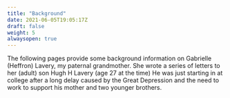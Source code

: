 ```yaml
---
title: "Background"
date: 2021-06-05T19:05:17Z
draft: false
weight: 5
alwaysopen: true
---
```

The following pages provide some background information on Gabrielle (Heffron) Lavery, my paternal grandmother.  She wrote a series of letters to her (adult) son Hugh H Lavery (age 27 at the time)  He was just starting in at college after a long delay caused by the Great Depression and the need to work to support his mother and two younger brothers.

